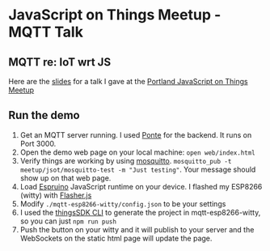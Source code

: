 # JavaScript on Things Meetup - MQTT Talk

## MQTT re: IoT wrt JS

Here are the [slides](https://docs.google.com/presentation/d/15ZdxYdrJCKyrmJ1wcdWBbibAVXYm76UehZRTzKuR25I/edit) for a talk I gave at the
[Portland JavaScript on Things Meetup](https://www.meetup.com/JavaScript-and-the-Internet-of-Things/events/232618684/)

## Run the demo

1. Get an MQTT server running.  I used [Ponte](http://www.eclipse.org/ponte/) for the backend.  It runs on Port 3000.
1. Open the demo web page on your local machine: `open web/index.html`
1. Verify things are working by using [mosquitto](https://mosquitto.org/download/).  `mosquitto_pub -t meetup/jsot/mosquitto-test -m "Just testing"`. Your message should show up on that web page.
1. Load [Espruino](http://espruino.com) JavaScript runtime on your device.  I flashed my ESP8266 (witty) with [Flasher.js](http://forefront.io/a/introducing-flasher-js/)
1. Modify `./mqtt-esp8266-witty/config.json` to be your settings
1. I used the [thingsSDK CLI](https://github.com/thingsSDK/thingssdk-cli) to generate the project in mqtt-esp8266-witty, so you can just `npm run push`
1. Push the button on your witty and it will publish to your server and the WebSockets on the static html page will update the page.

